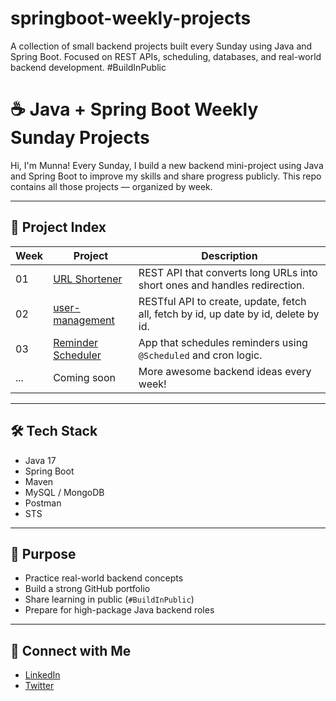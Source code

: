 # springboot-weekly-projects
A collection of small backend projects built every Sunday using Java and Spring Boot. Focused on REST APIs, scheduling, databases, and real-world backend development. #BuildInPublic

# ☕ Java + Spring Boot Weekly Sunday Projects

Hi, I'm Munna! Every Sunday, I build a new backend mini-project using Java and Spring Boot to improve my skills and share progress publicly. This repo contains all those projects — organized by week.

---

## 📅 Project Index

| Week | Project | Description |
|------|---------|-------------|
| 01   | [URL Shortener](./Week01-URL-Shortener) | REST API that converts long URLs into short ones and handles redirection. |
| 02   | [user-management](./Week02-user-management) | RESTful API to create, update, fetch all, fetch by id, up date by id, delete by id. |
| 03   | [Reminder Scheduler](./Week03-Scheduler-App) | App that schedules reminders using `@Scheduled` and cron logic. |
| ...  | Coming soon | More awesome backend ideas every week! |

---

## 🛠 Tech Stack
- Java 17
- Spring Boot
- Maven
- MySQL / MongoDB
- Postman
- STS

---

## 🧠 Purpose
- Practice real-world backend concepts
- Build a strong GitHub portfolio
- Share learning in public (`#BuildInPublic`)
- Prepare for high-package Java backend roles

---

## 🚀 Connect with Me
- [LinkedIn](https://linkedin.com/in/munna-aziz-mondal-061b95212/)
- [Twitter](https://twitter.com/@the_departed__)
